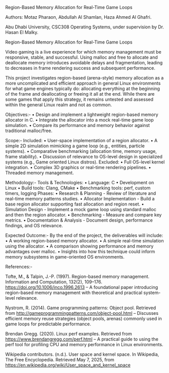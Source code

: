 Region-Based Memory Allocation for Real-Time Game Loops




Authors:
Motaz Pharaon, Abdullah Al Shamlan, Haza Ahmed Al Ghafri.

Abu Dhabi University, CSC308 Operating Systems, under supervision by Dr. Hasan El Malky.

Region-Based Memory Allocation for Real-Time Game Loops

Video gaming is a live experience for which memory management must be responsive, stable, and successful. Using malloc and free to allocate and deallocate memory introduces avoidable delays and fragmentation, leading to decreases in frame rendering success and subsequent performance.

 
This project investigates region-based (arena-style) memory allocation as a more uncomplicated and efficient approach in general Linux environments for what game engines typically do: allocating everything at the beginning of the frame and deallocating or freeing it all at the end. While there are some games that apply this strategy, it remains untested and assessed within the general Linux realm and not as common.

Objectives:- 
•	Design and implement a lightweight region-based memory allocator in C.
•	Integrate the allocator into a mock real-time game loop simulation.
•	Compare its performance and memory behavior against traditional malloc/free.


Scope:- 
Included: 
•	User-space implementation of a region allocator.
•	A simple 2D simulation mimicking a game loop (e.g., entities, particle systems).
•	Comparative benchmarking (allocation time, memory usage, frame stability).
•	Discussion of relevance to OS-level design in specialized systems (e.g., Game oriented Linux distros).
Excluded: 
•	Full OS-level kernel integration.
•	Complex 3D graphics or real-time rendering pipelines.
•	Threaded memory management.

Methodology:- 
Tools & Technologies: 
•	Language: C
•	Development on Linux
•	Build tools: Clang, CMake
•	Benchmarking tools: perf, custom timers, logging
Phases: 
•	Research & Planning - Review of literature and real-time memory patterns studies.
•	Allocator Implementation - Build a base region allocator supporting fast allocation and region reset.
•	Simulation Design - Implement a mock game loop using standard malloc and then the region allocator.
•	Benchmarking - Measure and compare key metrics.
•	Documentation & Analysis - Document design, performance findings, and OS relevance.

Expected Outcome:- 
By the end of the project, the deliverables will include: 
•	A working region-based memory allocator.
•	A simple real-time simulation using the allocator.
•	A comparison showing performance and memory advantages over malloc.
•	Insights into how this technique could inform memory subsystems in game-oriented OS environments.

References:- 

Tofte, M., & Talpin, J.-P. (1997). Region-based memory management. Information and Computation, 132(2), 109–176. https://doi.org/10.1006/inco.1996.2613
– A foundational paper introducing region-based memory management with theoretical and practical system-level relevance.

Nystrom, R. (2014). Game programming patterns: Object pool. Retrieved from http://gameprogrammingpatterns.com/object-pool.html
– Discusses efficient memory reuse strategies (object pools, arenas) commonly used in game loops for predictable performance.

Brendan Gregg. (2020). Linux perf examples. Retrieved from https://www.brendangregg.com/perf.html
– A practical guide to using the perf tool for profiling CPU and memory performance in Linux environments.

Wikipedia contributors. (n.d.). User space and kernel space. In Wikipedia, The Free Encyclopedia. Retrieved May 7, 2025, from https://en.wikipedia.org/wiki/User_space_and_kernel_space

















